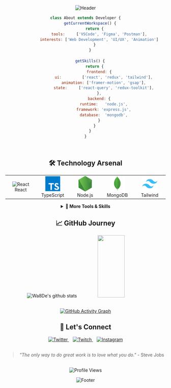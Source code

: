 <div align="center">

![Header](https://capsule-render.vercel.app/api?type=waving&color=6366f1&height=190&section=header&text=Ussamaaaa&fontSize=70&fontColor=fff&animation=fadeIn&fontAlignY=38&desc=Full%20Stack%20Developer%20&descAlignY=80&descAlign=80)

```javascript
class About extends Developer {
    getCurrentWorkspace() {
        return {
            tools:     ['VSCode', 'Figma', 'Postman'],
            interests: ['Web Development', 'UI/UX', 'Animation']
        }
    }

    getSkills() {
        return {
            frontend: {
                ui:         ['react', 'redux', 'tailwind'],
                animation: ['framer-motion', 'gsap'],
                state:     ['react-query', 'redux-toolkit'],
            },
            backend: {
                runtime:   'node.js',
                framework: 'express.js',
                database:  'mongodb',
            }
        }
    }
}
```

<br/>

## 🛠️ Technology Arsenal

<table>
<tr>
<td align="center" width="96">
  <img src="https://techstack-generator.vercel.app/react-icon.svg" width="48" height="48" alt="React" />
  <br>React
</td>
<td align="center" width="96">
  <img src="https://raw.githubusercontent.com/devicons/devicon/master/icons/typescript/typescript-original.svg" width="48" height="48" alt="TypeScript" />
  <br>TypeScript
</td>
<td align="center" width="96">
  <img src="https://raw.githubusercontent.com/devicons/devicon/master/icons/nodejs/nodejs-original.svg" width="48" height="48" alt="Node.js" />
  <br>Node.js
</td>
<td align="center" width="96">
  <img src="https://raw.githubusercontent.com/devicons/devicon/master/icons/mongodb/mongodb-original.svg" width="48" height="48" alt="MongoDB" />
  <br>MongoDB
</td>
<td align="center" width="96">
  <img src="https://raw.githubusercontent.com/devicons/devicon/master/icons/tailwindcss/tailwindcss-plain.svg" width="48" height="48" alt="Tailwind" />
  <br>Tailwind
</td>
</tr>
</table>

<details>
<summary><b>🔧 More Tools & Skills</b></summary>
<br>
<div>

![Express.js](https://img.shields.io/badge/express.js-%23404d59.svg?style=for-the-badge&logo=express&logoColor=%2361DAFB)
![React Query](https://img.shields.io/badge/-React%20Query-FF4154?style=for-the-badge&logo=react%20query&logoColor=white)
![Redux](https://img.shields.io/badge/redux-%23593d88.svg?style=for-the-badge&logo=redux&logoColor=white)
![Framer](https://img.shields.io/badge/Framer-black?style=for-the-badge&logo=framer&logoColor=white)
![GSAP](https://img.shields.io/badge/GSAP-88CE02?style=for-the-badge&logo=greensock&logoColor=black)

</div>
</details>

## 📈 GitHub Journey

<div align="center">
  <img width="49%" height="195px" src="https://github-readme-stats.vercel.app/api?username=Wa8De&show_icons=true&count_private=true&hide_border=true&title_color=6366f1&icon_color=6366f1&text_color=c9d1d9&bg_color=0d1117" alt="Wa8De's github stats" /> 
  <img width="41%" height="195px" src="https://github-readme-stats.vercel.app/api/top-langs/?username=Wa8De&layout=compact&hide_border=true&title_color=6366f1&text_color=c9d1d9&bg_color=0d1117" />
</div>

<br/>

[![GitHub Activity Graph](https://github-readme-activity-graph.vercel.app/graph?username=Wa8De&bg_color=0d1117&color=6366f1&line=6366f1&point=403d3d&area=true&hide_border=true)](https://github.com/ashutosh00710/github-readme-activity-graph)

## 🤝 Let's Connect

<div align="center">
  <a href="https://twitter.com/ussamae_">
    <img src="https://img.shields.io/twitter/follow/ussamae_?style=social" alt="Twitter" />
  </a>&nbsp;&nbsp;
  <a href="https://twitch.tv/Wa8De">
    <img src="https://img.shields.io/twitch/status/Wa8De?style=social" alt="Twitch" />
  </a>&nbsp;&nbsp;
  <a href="https://instagram.com/elmejduube">
    <img src="https://img.shields.io/badge/-@elmejduube-E4405F?style=flat&logo=Instagram&logoColor=white" alt="Instagram" />
  </a>
</div>

<br/>

> *"The only way to do great work is to love what you do."* - Steve Jobs

<br/>

<div align="center">
  <img src="https://komarev.com/ghpvc/?username=Wa8De&style=for-the-badge&color=6366f1" alt="Profile Views" />
</div>

![Footer](https://capsule-render.vercel.app/api?type=waving&color=6366f1&height=120&section=footer)

</div>
